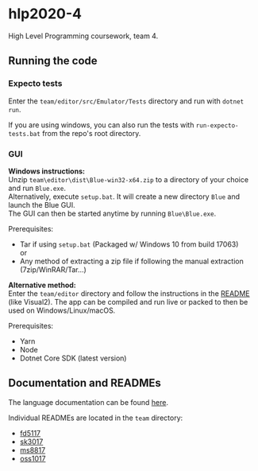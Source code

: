 # hlp2020-4
High Level Programming coursework, team 4.

## Running the code

### Expecto tests

Enter the `team/editor/src/Emulator/Tests` directory and run with `dotnet run`.

If you are using windows, you can also run the tests with `run-expecto-tests.bat` from the repo's root directory.

### GUI

**Windows instructions:**  
Unzip `team\editor\dist\Blue-win32-x64.zip` to a directory of your choice and run `Blue.exe`.  
Alternatively, execute `setup.bat`. It will create a new directory `Blue` and launch the Blue GUI.  
The GUI can then be started anytime by running `Blue\Blue.exe`.  

Prerequisites:
- Tar if using `setup.bat` (Packaged w/ Windows 10 from build 17063)  
or  
- Any method of extracting a zip file if following the manual extraction (7zip/WinRAR/Tar...)


**Alternative method:**  
Enter the `team/editor` directory and follow the instructions in the [README](team/editor/README.md/#Getting-Started) 
(like Visual2). The app can be compiled and run live or packed to then be used on Windows/Linux/macOS.

Prerequisites:
- Yarn
- Node
- Dotnet Core SDK (latest version)

## Documentation and READMEs

The language documentation can be found [here](team/README-team.md).  

Individual READMEs are located in the `team` directory:
- [fd5117](team/README-INDIV-fd5117.md)
- [sk3017](team/README-INDIV-sk3017.md)
- [ms8817](team/README-INDIV-ms8817.md)
- [oss1017](team/README-INDIV-oss1017.md)

